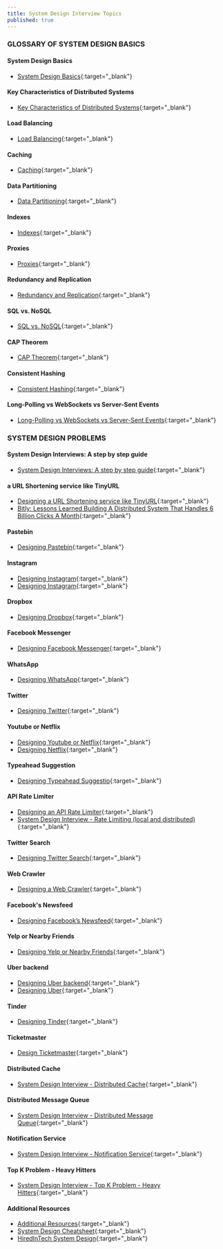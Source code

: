 ```yaml
---
title: System Design Interview Topics
published: true
---
```


### GLOSSARY OF SYSTEM DESIGN BASICS  

#### System Design Basics  
* [System Design Basics](https://akshay-iyangar.github.io/system-design/grokking-system-design/system-design-basics/system-design-basics.html){:target="_blank"}

#### Key Characteristics of Distributed Systems  
* [Key Characteristics of Distributed Systems](https://akshay-iyangar.github.io/system-design/grokking-system-design/system-design-basics/key-charactersitics-of-distributed-systems.html){:target="_blank"}

#### Load Balancing  
* [Load Balancing](https://akshay-iyangar.github.io/system-design/grokking-system-design/system-design-basics/load-balancing.html){:target="_blank"}

#### Caching  
* [Caching](https://akshay-iyangar.github.io/system-design/grokking-system-design/system-design-basics/caching.html){:target="_blank"}

#### Data Partitioning  
* [Data Partitioning](https://akshay-iyangar.github.io/system-design/grokking-system-design/system-design-basics/data-partitioning.html){:target="_blank"}

#### Indexes  
* [Indexes](https://akshay-iyangar.github.io/system-design/grokking-system-design/system-design-basics/indexes.html){:target="_blank"}

#### Proxies  
* [Proxies](https://akshay-iyangar.github.io/system-design/grokking-system-design/system-design-basics/proxies.html){:target="_blank"}

#### Redundancy and Replication  
* [Redundancy and Replication](https://akshay-iyangar.github.io/system-design/grokking-system-design/system-design-basics/redundancy-and-replication.html){:target="_blank"}

#### SQL vs. NoSQL  
* [SQL vs. NoSQL](https://akshay-iyangar.github.io/system-design/grokking-system-design/system-design-basics/sql-vs-nosql.html){:target="_blank"}

#### CAP Theorem  
* [CAP Theorem](https://akshay-iyangar.github.io/system-design/grokking-system-design/system-design-basics/cap-theorem.html){:target="_blank"}

#### Consistent Hashing  
* [Consistent Hashing](https://akshay-iyangar.github.io/system-design/grokking-system-design/system-design-basics/consistent-hashing.html){:target="_blank"}

#### Long-Polling vs WebSockets vs Server-Sent Events  
* [Long-Polling vs WebSockets vs Server-Sent Events](https://akshay-iyangar.github.io/system-design/grokking-system-design/system-design-basics/long-polling.html){:target="_blank"}

### SYSTEM DESIGN PROBLEMS  

#### System Design Interviews: A step by step guide  
* [System Design Interviews: A step by step guide](https://akshay-iyangar.github.io/system-design/grokking-system-design/system-design-problems/system-design-interviews.html){:target="_blank"}

#### a URL Shortening service like TinyURL  
* [Designing a URL Shortening service like TinyURL](https://akshay-iyangar.github.io/system-design/grokking-system-design/system-design-problems/url-shortening-service-like-tiny-url.html){:target="_blank"}
* [Bitly: Lessons Learned Building A Distributed System That Handles 6 Billion Clicks A Month](http://highscalability.com/blog/2014/7/14/bitly-lessons-learned-building-a-distributed-system-that-han.html){:target="_blank"}

#### Pastebin  
* [Designing Pastebin](https://akshay-iyangar.github.io/system-design/grokking-system-design/system-design-problems/pastebin.html){:target="_blank"}

#### Instagram  
* [Designing Instagram](https://akshay-iyangar.github.io/system-design/grokking-system-design/system-design-problems/instagram.html){:target="_blank"}
* [Designing Instagram](http://highscalability.com/blog/2022/1/11/designing-instagram.html){:target="_blank"}

#### Dropbox  
* [Designing Dropbox](https://akshay-iyangar.github.io/system-design/grokking-system-design/system-design-problems/dropbox.html){:target="_blank"}

#### Facebook Messenger  
* [Designing Facebook Messenger](https://akshay-iyangar.github.io/system-design/grokking-system-design/system-design-problems/facebook-messenger.html){:target="_blank"}

#### WhatsApp  
* [Designing WhatsApp](http://highscalability.com/blog/2022/1/3/designing-whatsapp.html){:target="_blank"}

#### Twitter  
* [Designing Twitter](https://akshay-iyangar.github.io/system-design/grokking-system-design/system-design-problems/twitter.html){:target="_blank"}

#### Youtube or Netflix  
* [Designing Youtube or Netflix](https://akshay-iyangar.github.io/system-design/grokking-system-design/system-design-problems/youtube-or-netflix.html){:target="_blank"}
* [Designing Netflix](http://highscalability.com/blog/2021/12/13/designing-netflix.html){:target="_blank"}

#### Typeahead Suggestion  
* [Designing Typeahead Suggestio](https://akshay-iyangar.github.io/system-design/grokking-system-design/system-design-problems/typehead-suggestion.html){:target="_blank"}

#### API Rate Limiter  
* [Designing an API Rate Limiter](https://akshay-iyangar.github.io/system-design/grokking-system-design/system-design-problems/api-rate-limiter.html){:target="_blank"}
* [System Design Interview - Rate Limiting (local and distributed)](https://serhatgiydiren.github.io/system-design-interview-rate-limiting){:target="_blank"}

#### Twitter Search  
* [Designing Twitter Search](https://akshay-iyangar.github.io/system-design/grokking-system-design/system-design-problems/twitter-search.html){:target="_blank"}

#### Web Crawler  
* [Designing a Web Crawler](https://akshay-iyangar.github.io/system-design/grokking-system-design/system-design-problems/web-crwaler.html){:target="_blank"}

#### Facebook's Newsfeed  
* [Designing Facebook’s Newsfeed](https://akshay-iyangar.github.io/system-design/grokking-system-design/system-design-problems/facebook-newsfeed.html){:target="_blank"}

#### Yelp or Nearby Friends  
* [Designing Yelp or Nearby Friends](https://akshay-iyangar.github.io/system-design/grokking-system-design/system-design-problems/yelp-ornearby-friends.html){:target="_blank"}

#### Uber backend  
* [Designing Uber backend](https://akshay-iyangar.github.io/system-design/grokking-system-design/system-design-problems/uber-backend.html){:target="_blank"}
* [Designing Uber](http://highscalability.com/blog/2022/1/25/designing-uber.html){:target="_blank"}

#### Tinder  
* [Designing Tinder](http://highscalability.com/blog/2022/1/17/designing-tinder.html){:target="_blank"}

#### Ticketmaster  
* [Design Ticketmaster](https://akshay-iyangar.github.io/system-design/grokking-system-design/system-design-problems/ticket-master.html){:target="_blank"}

#### Distributed Cache  
* [System Design Interview - Distributed Cache](https://serhatgiydiren.github.io/system-design-interview-distributed-cache){:target="_blank"}

#### Distributed Message Queue  
* [System Design Interview - Distributed Message Queue](https://serhatgiydiren.github.io/system-design-interview-distributed-message-queue){:target="_blank"}

#### Notification Service  
* [System Design Interview - Notification Service](https://serhatgiydiren.github.io/system-design-interview-notification-service){:target="_blank"}

#### Top K Problem - Heavy Hitters
* [System Design Interview - Top K Problem - Heavy Hitters](https://serhatgiydiren.github.io/system-design-interview-top-k-problem-heavy-hitters){:target="_blank"}

#### Additional Resources  
* [Additional Resources](https://akshay-iyangar.github.io/system-design/grokking-system-design/system-design-problems/additional-resources.html){:target="_blank"}
* [System Design Cheatsheet](https://gist.github.com/vasanthk/485d1c25737e8e72759f){:target="_blank"}
* [HiredInTech System Design](https://www.hiredintech.com/system-design){:target="_blank"}

